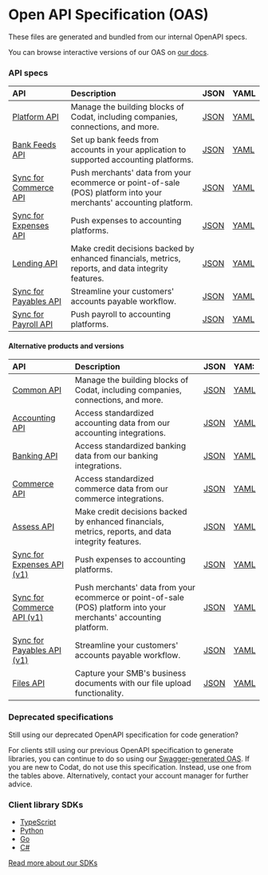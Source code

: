 # Open API Specification (OAS)

These files are generated and bundled from our internal OpenAPI specs.

You can browse interactive versions of our OAS on [our docs](https://docs.codat.io/).

### API specs

| API | Description | JSON | YAML |
| :- | :- | :- | :- |
| [Platform API](https://docs.codat.io/platform-api#/) | Manage the building blocks of Codat, including companies, connections, and more.  | [JSON](https://raw.githubusercontent.com/codatio/oas/main/json/Codat-Platform.json) | [YAML](https://raw.githubusercontent.com/codatio/oas/main/yaml/Codat-Platform.yaml)
| [Bank Feeds API](https://docs.codat.io/bank-feeds-api#/) | Set up bank feeds from accounts in your application to supported accounting platforms.  | [JSON](https://raw.githubusercontent.com/codatio/oas/main/json/Codat-Bank-Feeds.json) | [YAML](https://raw.githubusercontent.com/codatio/oas/main/yaml/Codat-Bank-Feeds.yaml)
| [Sync for Commerce API](https://docs.codat.io/sync-for-commerce-api#/) | Push merchants' data from your ecommerce or point-of-sale (POS) platform into your merchants' accounting platform.  | [JSON](https://raw.githubusercontent.com/codatio/oas/main/json/Codat-Sync-Commerce.json) | [YAML](https://raw.githubusercontent.com/codatio/oas/main/yaml/Codat-Sync-Commerce.yaml)
| [Sync for Expenses API](https://docs.codat.io/sync-for-expenses-api#/) | Push expenses to accounting platforms.  | [JSON](https://raw.githubusercontent.com/codatio/oas/main/json/Codat-Sync-Expenses.json) | [YAML](https://raw.githubusercontent.com/codatio/oas/main/yaml/Codat-Sync-Expenses.yaml)
| [Lending API](https://docs.codat.io/lending-api#/) | Make credit decisions backed by enhanced financials, metrics, reports, and data integrity features.  | [JSON](https://raw.githubusercontent.com/codatio/oas/main/json/Codat-Lending.json) | [YAML](https://raw.githubusercontent.com/codatio/oas/main/yaml/Codat-Lending.yaml)
| [Sync for Payables API](https://docs.codat.io/sync-for-payables-v2-api#/) | Streamline your customers' accounts payable workflow.  | [JSON](https://raw.githubusercontent.com/codatio/oas/main/json/Codat-Sync-Payables.json) | [YAML](https://raw.githubusercontent.com/codatio/oas/main/yaml/Codat-Sync-Payables.yaml)
| [Sync for Payroll API](https://docs.codat.io/sync-for-payroll-api#/) | Push payroll to accounting platforms.  | [JSON](https://raw.githubusercontent.com/codatio/oas/main/json/Codat-Sync-Payroll.json) | [YAML](https://raw.githubusercontent.com/codatio/oas/main/yaml/Codat-Sync-Payroll.yaml)

#### Alternative products and versions

| API | Description | JSON | YAM: |
| :-  | :-          | :-   | :-   |
| [Common API](https://docs.codat.io/codat-api#/) | Manage the building blocks of Codat, including companies, connections, and more.  | [JSON](https://raw.githubusercontent.com/codatio/oas/main/json/Codat-Platform.json) | [YAML](https://raw.githubusercontent.com/codatio/oas/main/yaml/Codat-Platform.yaml)
| [Accounting API](https://docs.codat.io/accounting-api#/) | Access standardized accounting data from our accounting integrations.  | [JSON](https://raw.githubusercontent.com/codatio/oas/main/json/Codat-Accounting.json) | [YAML](https://raw.githubusercontent.com/codatio/oas/main/yaml/Codat-Accounting.yaml)
| [Banking API](https://docs.codat.io/banking-api#/) | Access standardized banking data from our banking integrations.  | [JSON](https://raw.githubusercontent.com/codatio/oas/main/json/Codat-Banking.json) | [YAML](https://raw.githubusercontent.com/codatio/oas/main/yaml/Codat-Banking.yaml)
| [Commerce API](https://docs.codat.io/commerce-api#/) | Access standardized commerce data from our commerce integrations.  | [JSON](https://raw.githubusercontent.com/codatio/oas/main/json/Codat-Commerce.json) | [YAML](https://raw.githubusercontent.com/codatio/oas/main/yaml/Codat-Commerce.yaml)
| [Assess API](https://docs.codat.io/assess-api#/) | Make credit decisions backed by enhanced financials, metrics, reports, and data integrity features.  | [JSON](https://raw.githubusercontent.com/codatio/oas/main/json/Codat-Assess.json) | [YAML](https://raw.githubusercontent.com/codatio/oas/main/yaml/Codat-Assess.yaml)
| [Sync for Expenses API (v1)](https://docs.codat.io/sync-for-expenses-v1-api#/) | Push expenses to accounting platforms.  | [JSON](https://raw.githubusercontent.com/codatio/oas/main/json/Codat-Sync-Expenses-v1.json) | [YAML](https://raw.githubusercontent.com/codatio/oas/main/yaml/Codat-Sync-Expenses-v1.yaml)
| [Sync for Commerce API (v1)](https://docs.codat.io/sync-for-commerce-v1-api#/) | Push merchants' data from your ecommerce or point-of-sale (POS) platform into your merchants' accounting platform. | [JSON](https://raw.githubusercontent.com/codatio/oas/main/json/Codat-Sync-Commerce-v1.json) | [YAML](https://raw.githubusercontent.com/codatio/oas/main/yaml/Codat-Sync-Commerce-v1.yaml)
| [Sync for Payables API (v1)](https://docs.codat.io/sync-for-payables-api#/) | Streamline your customers' accounts payable workflow.  | [JSON](https://raw.githubusercontent.com/codatio/oas/main/json/Codat-Sync-Payables-v1.json) | [YAML](https://raw.githubusercontent.com/codatio/oas/main/yaml/Codat-Sync-Payables-v1.yaml)
| [Files API](https://docs.codat.io/files-api#/) | Capture your SMB's business documents with our file upload functionality.  | [JSON](https://raw.githubusercontent.com/codatio/oas/main/json/Codat-Files.json) | [YAML](https://raw.githubusercontent.com/codatio/oas/main/yaml/Codat-Files.yaml)

### Deprecated specifications

Still using our deprecated OpenAPI specification for code generation?

For clients still using our previous OpenAPI specification to generate libraries, you can continue to do so using our [Swagger-generated OAS](https://api.codat.io/swagger/v1/swagger.json). If you are new to Codat, do not use this specification. Instead, use one from the tables above. Alternatively, contact your account manager for further advice.

### Client library SDKs

- [TypeScript](https://github.com/codatio/client-sdk-typescript)
- [Python](https://github.com/codatio/client-sdk-python)
- [Go](https://github.com/codatio/client-sdk-go)
- [C#](https://github.com/codatio/client-sdk-csharp)

[Read more about our SDKs](https://docs.codat.io/introduction/libraries)
